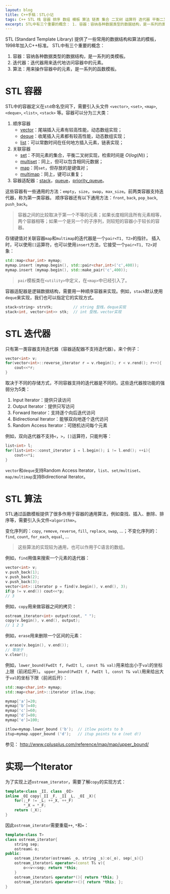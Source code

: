 ```yaml
---
layout: blog 
title: C++手稿：STL小记
tags: C++ STL 栈 容器 排序 数组 模板 算法 链表 集合 二叉树 运算符 迭代器 平衡二叉树
excerpt: STL中有三个重要的概念： 1. 容器：容纳各种数据类型的数据结构，是一系列的类模板。 2. 迭代器：迭代器用来迭代地访问容器中的元素。 3. 算法：用来操作容器中的元素，是一系列的函数模板。
---
```


STL (Standard Template Library) 提供了一些常用的数据结构和算法的模板，1998年加入C++标准。
STL中有三个重要的概念：

1. 容器：容纳各种数据类型的数据结构，是一系列的类模板。
2. 迭代器：迭代器用来迭代地访问容器中的元素。
3. 算法：用来操作容器中的元素，是一系列的函数模板。

# STL 容器

STL中的容器定义在`std`命名空间下，需要引入头文件
`<vector>`, `<set>`, `<map>`, `<deque>`, `<list>`, `<stack>`
等。容器可以分为三大类：

1. 顺序容器
    * [vector][vector]：尾端插入元素有较高性能，动态数组实现；
    * [deque][deque]：收尾插入元素都有较高性能，动态数组实现；
    * [list][list]：可以常数时间在任何地方插入元素，链表实现；
2. 关联容器
    * [set][set]：不同元素的集合，平衡二叉树实现，检索时间是 $O(log(N))$；
    * [multiset][multiset]：同上，但可以包含相同元数据；
    * [map][map]：同`set`，但存放的是键值对；
    * [multimap][multimap]：同上，键可以重复；
3. 容器适配器：[stack][stack]，[queue][queue]，[priority_queue][priority_queue]。

这些容器有一些通用的方法：`empty`，`size`，`swap`，`max_size`。前两类容器支持迭代器，称为第一类容器。
顺序容器还有以下通用方法：`front`, `back`, `pop_back`, `push_back`。

> 容器之间的比较取决于第一个不等的元素；如果长度相同且所有元素相等，两个容器相等；如果一个是另一个的子序列，则较短的容器小于较长的容器。

存储键值对关联容器`map`和`multimap`的迭代器是一个`pair<T1, T2>`的指针。
插入时，可以使用`[]`运算符，也可以使用`insert`方法，它接受一个`pair<T1, T2>`对象：

```cpp
std::map<char,int> mymap;
mymap.insert (mymap.begin(), std::pair<char,int>('c',400));
mymap.insert (mymap.begin(), std::make_pair('c',400));
```

> `pair`模板类在`<utility>`中定义，在`<map>`中已经引入了。

容器适配器是逻辑数据结构，需要用一种顺序容器来实现。例如，`stack`默认使用`deque`来实现，我们也可以指定它的实现方式。

```cpp
stack<string> strstk;         // string 型栈，deque实现
stack<int, vector<int>> stk;  // int 型栈，vector实现
```

# STL 迭代器

只有第一类容器支持迭代器（容器适配器不支持迭代器）。来个例子：

```cpp
vector<int> v;
for(vector<int>::reverse_iterator r = v.rbegin(); r < v.rend(); r++){
    cout<<*r;
}
```

取决于不同的存储方式，不同容器支持的迭代器是不同的。这些迭代器按功能的强弱分为5类：

1. Input Iterator：提供只读访问
2. Output Iterator：提供只写访问
3. Forward Iterator：支持逐个向后迭代访问
4. Bidirectional Iterator：能够双向地逐个迭代访问
5. Random Access Iterator：可随机访问每个元素

例如，双向迭代器不支持`<`，`>`，`[]`运算符，只能判等：

```cpp
list<int> l;
for(list<int>::const_iterator i = l.begin(); i != l.end(); ++i){
    cout<<*i;
} 
```

`vector`和`deque`支持Random Access Iterator，`list`、`set/multiset`、`map/multimap`支持Bidirectional Iterator。

<!--more-->

# STL 算法

STL通过函数模板提供了很多作用于容器的通用算法，例如查找、插入、删除、排序等，需要引入头文件`<algorithm>`。

变化序列的：`copy`, `remove`, `reverse`, `fill`, `replace`, `swap`, ...；不变化序列的：`find`, `count`, `for_each`, `equal`, ...

> 这些算法的实现较为通用，也可以作用于C语言的数组。

例如，`find`用值来搜索一个元素的迭代器：

```cpp
vector<int> v;
v.push_back(1);
v.push_back(2);
v.push_back(3);
vector<int>::iterator p = find(v.begin(), v.end(), 3);
if(p != v.end()) cout<<*p;
// 3
```

例如，`copy`用来做容器之间的拷贝：

```cpp
ostream_iterator<int> output(cout, " ");
copy(v.begin(), v.end(), output);
// 1 2 3
```

例如，`erase`用来删除一个区间的元素：

```cpp
v.erase(v.begin(), v.end());
// 等效于
v.clear();
```

例如，`lower_bound(FwdIt f, FwdIt l, const T& val)`用来给出小于`val`的坐标上限（前闭后开）。
`upper_bound(FwdIt f, FwdIt l, const T& val)`用来给出大于`val`的坐标下限（前闭后开）：

```cpp
std::map<char,int> mymap;
std::map<char,int>::iterator itlow,itup;

mymap['a']=20;
mymap['b']=40;
mymap['c']=60;
mymap['d']=80;
mymap['e']=100;

itlow=mymap.lower_bound ('b');  // itlow points to b
itup=mymap.upper_bound ('d');   // itup points to e (not d!)
```

参见： http://www.cplusplus.com/reference/map/map/upper_bound/

# 实现一个Iterator

为了实现上述`ostream_iterator`，需要了解`copy`的实现方式：

```cpp
template<class _II, class _OI>
inline _OI copy(_II _F, _II _L, _OI _X){
    for(;_F != _L; ++_X, ++_F)
        *_X = *_F;
    return (_X);
}
```

因此`ostream_iterator`需要重载`++`, `*`和`=`：

```cpp
template<class T>
class ostream_iterator{
    string sep;
    ostream& o;
public:
    ostream_iterator(ostream& _o, string _s):o(_o), sep(_s){}
    ostream_iterator& operator=(const T& v){
        o<<v<<sep; return *this;
    }
    ostream_iterator& operator*(){ return *this; }
    ostream_iterator& operator++(){ return *this; };
}
```

[deque]: http://www.cplusplus.com/reference/deque/deque/
[list]: http://www.cplusplus.com/reference/list/list/
[queue]: http://www.cplusplus.com/reference/queue/queue
[priority_queue]: http://www.cplusplus.com/reference/queue/priority_queue/
[vector]: http://www.cplusplus.com/reference/vector/vector
[set]: http://www.cplusplus.com/reference/set/set
[multiset]: http://www.cplusplus.com/reference/set/multiset
[map]: http://www.cplusplus.com/reference/map/map
[multimap]: http://www.cplusplus.com/reference/map/multimap/
[stack]: http://www.cplusplus.com/reference/stack/stack
